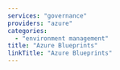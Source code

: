 ```yaml
---
services: "governance"
providers: "azure"
categories:
  - "environment management"
title: "Azure Blueprints"
linkTitle: "Azure Blueprints"
---
```

